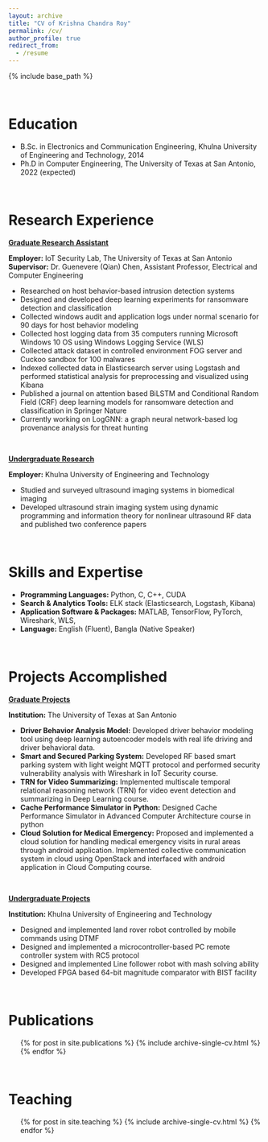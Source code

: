 ```yaml
---
layout: archive
title: "CV of Krishna Chandra Roy"
permalink: /cv/
author_profile: true
redirect_from:
  - /resume
---
```


{% include base_path %}

&nbsp;

Education
======
* B.Sc. in Electronics and Communication Engineering, Khulna University of Engineering and Technology, 2014
* Ph.D in Computer Engineering, The University of Texas at San Antonio, 2022 (expected)

&nbsp;

Research Experience
======
<ins>**Graduate Research Assistant**</ins>

**Employer:** IoT Security Lab, The University of Texas at San Antonio\
**Supervisor:** Dr. Guenevere (Qian) Chen, Assistant Professor, Electrical and Computer Engineering
* Researched on host behavior-based intrusion detection systems
* Designed and developed deep learning experiments for ransomware detection and classification
* Collected windows audit and application logs under normal scenario for 90 days for host behavior modeling
* Collected host logging data from 35 computers running Microsoft Windows 10 OS using Windows Logging
	Service (WLS)
* Collected attack dataset in controlled environment FOG server and Cuckoo sandbox for 100 malwares
* Indexed collected data in Elasticsearch server using Logstash and performed statistical analysis for
	preprocessing and visualized using Kibana
* Published a journal on attention based BiLSTM and Conditional Random Field (CRF) deep learning models
	for ransomware detection and classification in Springer Nature
* Currently working on LogGNN: a graph neural network-based log provenance analysis for threat hunting

&nbsp;

<ins>**Undergraduate Research**</ins>

**Employer:** Khulna University of Engineering and Technology
* Studied and surveyed ultrasound imaging systems in biomedical imaging
* Developed ultrasound strain imaging system using dynamic programming and information theory for
	nonlinear ultrasound RF data and published two conference papers

&nbsp;

Skills and Expertise
======
* **Programming Languages:** Python, C, C++, CUDA
* **Search & Analytics Tools:** ELK stack (Elasticsearch, Logstash, Kibana)
* **Application Software & Packages:** MATLAB, TensorFlow, PyTorch, Wireshark, WLS,
* **Language:** English (Fluent), Bangla (Native Speaker)

&nbsp;

Projects Accomplished
======
<ins>**Graduate Projects**</ins>

**Institution:** The University of Texas at San Antonio 
* **Driver Behavior Analysis Model:** Developed driver behavior modeling tool using deep learning autoencoder
models with real life driving and driver behavioral data.
* **Smart and Secured Parking System:** Developed RF based smart parking system with light weight MQTT
protocol and performed security vulnerability analysis with Wireshark in IoT Security course.
* **TRN for Video Summarizing:** Implemented multiscale temporal relational reasoning network (TRN) for
video event detection and summarizing in Deep Learning course.
* **Cache Performance Simulator in Python:** Designed Cache Performance Simulator in Advanced Computer
Architecture course in python
* **Cloud Solution for Medical Emergency:** Proposed and implemented a cloud solution for handling medical
emergency visits in rural areas through android application. Implemented collective communication system in
cloud using OpenStack and interfaced with android application in Cloud Computing course.

&nbsp;

<ins>**Undergraduate Projects**</ins>

**Institution:** Khulna University of Engineering and Technology 
* Designed and implemented land rover robot controlled by mobile commands using DTMF
* Designed and implemented a microcontroller-based PC remote controller system with RC5 protocol
* Designed and implemented Line follower robot with mash solving ability
* Developed FPGA based 64-bit magnitude comparator with BIST facility

&nbsp;

Publications
======
  <ul>{% for post in site.publications %}
    {% include archive-single-cv.html %}
  {% endfor %}</ul>
  
&nbsp;

Teaching
======
  <ul>{% for post in site.teaching %}
    {% include archive-single-cv.html %}
  {% endfor %}</ul>
  

